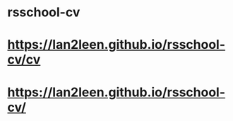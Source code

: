# rsschool-cv
# https://lan2leen.github.io/rsschool-cv/cv
# https://lan2leen.github.io/rsschool-cv/
